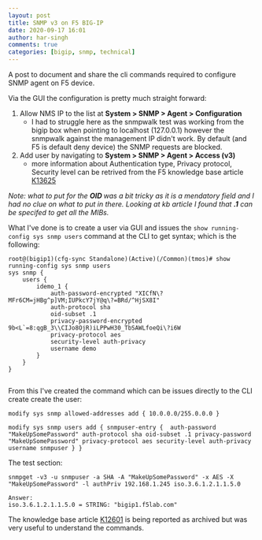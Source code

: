 ```yaml
---
layout: post
title: SNMP v3 on F5 BIG-IP
date: 2020-09-17 16:01
author: har-singh
comments: true
categories: [bigip, snmp, technical]
---
```

<!-- wp:paragraph -->
<p>A post to document and share the cli commands required to configure SNMP agent on F5 device.</p>
<!-- /wp:paragraph -->

<!-- wp:paragraph -->
<p>Via the GUI the configuration is pretty much straight forward:</p>
<!-- /wp:paragraph -->

<!-- wp:list {"ordered":true} -->
<ol><li>Allow NMS IP to the list at <strong>System &gt; SNMP &gt; Agent &gt; Configuration</strong><ul><li>I had to struggle here as the snmpwalk test was working from the bigip box when pointing to localhost (127.0.0.1) however the snmpwalk against the management IP didn't work. By default (and F5 is default deny device) the SNMP requests are blocked.</li></ul></li><li>Add user by navigating to <strong>System &gt; SNMP &gt; Agent &gt; Access (v3)</strong><ul><li>more information about Authentication type, Privacy protocol, Security level can be retrived from the F5 knowledge base article <a rel="noreferrer noopener" href="https://support.f5.com/csp/article/K13625" target="_blank">K13625</a></li></ul></li></ol>
<!-- /wp:list -->

<!-- wp:paragraph -->
<p><em>Note: what to put for the <strong>OID </strong>was a bit tricky as it is a mendatory field and I had no clue on what to put in there. Looking at kb article I found that <strong>.1</strong> can be specifed to get all the MIBs.</em></p>
<!-- /wp:paragraph -->

<!-- wp:paragraph -->
<p></p>
<!-- /wp:paragraph -->

<!-- wp:paragraph -->
<p>What I've done is to create a user via GUI and issues the <code>show running-config sys snmp users</code> command at the CLI to get syntax; which is the following:</p>
<!-- /wp:paragraph -->

<!-- wp:code -->
<pre class="wp-block-code"><code>root@(bigip1)(cfg-sync Standalone)(Active)(/Common)(tmos)# show running-config sys snmp users
sys snmp {
    users {
        idemo_1 {
            auth-password-encrypted "XICfN\?MFr6CM=jHBg^p]VM;IUPkcY7jY@q\?=BRd/^HjSX8I"
            auth-protocol sha
            oid-subset .1
            privacy-password-encrypted 9b&lt;L`=8:qgB_3\\CIJo8OjR)iLPPwH30_TbSAWLfoeQi\?i6W
            privacy-protocol aes
            security-level auth-privacy
            username demo
        }
    }
}

</code></pre>
<!-- /wp:code -->

<!-- wp:paragraph -->
<p>From this I've created the command which can be issues directly to the CLI create create the user:</p>
<!-- /wp:paragraph -->

<!-- wp:code -->
<pre class="wp-block-code"><code>modify sys snmp allowed-addresses add { 10.0.0.0/255.0.0.0 }

modify sys snmp users add { snmpuser-entry {  auth-password "MakeUpSomePassword" auth-protocol sha oid-subset .1 privacy-password "MakeUpSomePassword" privacy-protocol aes security-level auth-privacy username snmpuser } }</code></pre>
<!-- /wp:code -->

<!-- wp:paragraph -->
<p>The test section:</p>
<!-- /wp:paragraph -->

<!-- wp:code -->
<pre class="wp-block-code"><code>snmpget -v3 -u snmpuser -a SHA -A "MakeUpSomePassword" -x AES -X "MakeUpSomePassword" -l authPriv 192.168.1.245 iso.3.6.1.2.1.1.5.0

Answer:
iso.3.6.1.2.1.1.5.0 = STRING: "bigip1.f5lab.com"
</code></pre>
<!-- /wp:code -->

<!-- wp:paragraph -->
<p></p>
<!-- /wp:paragraph -->

<!-- wp:paragraph -->
<p>The knowledge base article <a rel="noreferrer noopener" href="https://support.f5.com/csp/article/K12601" target="_blank">K12601</a> is being reported as archived but was very useful to understand the commands.</p>
<!-- /wp:paragraph -->
